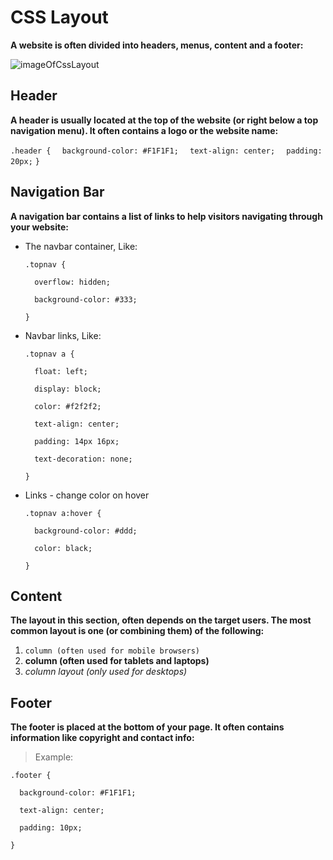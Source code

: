 # CSS Layout

**A website is often divided into headers, menus, content and a footer:**

![imageOfCssLayout](https://media.geeksforgeeks.org/wp-content/uploads/website_layout-300x268.png)

## Header

**A header is usually located at the top of the website (or right below a top navigation menu). It often contains a logo or the website name:**

`.header {`
`  background-color: #F1F1F1;`
`  text-align: center;`
`  padding: 20px;`
`}`

## Navigation Bar

**A navigation bar contains a list of links to help visitors navigating through your website:**

* The navbar container, Like:

     `.topnav {`

     `  overflow: hidden;`

     `  background-color: #333;`

     `}`
* Navbar links, Like:

     `.topnav a {`

     `  float: left;` 

     `  display: block;`

     `  color: #f2f2f2;`

     `  text-align: center;`

     `  padding: 14px 16px;`

     `  text-decoration: none;`

     `}`
* Links - change color on hover

     `.topnav a:hover {`

     `  background-color: #ddd;`

     `  color: black;`

     `}`

## Content

**The layout in this section, often depends on the target users. The most common layout is one (or combining them) of the following:**

1. `column (often used for mobile browsers)`
2. **column (often used for tablets and laptops)**
3. *column layout (only used for desktops)*



## Footer

**The footer is placed at the bottom of your page. It often contains information like copyright and contact info:**

>Example:

`.footer {`

`  background-color: #F1F1F1;`

`  text-align: center;`

`  padding: 10px;`

`}`

